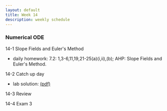```yaml
---
layout: default
title: Week 14
description: weekly schedule
--- 
```

### Numerical ODE

14-1 Slope Fields and Euler's Method

* daily homework: 7.2: 1,3-6,11,19,21-25(a)(i,ii),(b); AHP: Slope Fields and Euler's Method.

14-2 Catch up day <br>

* lab solution: [(pdf)](\calculus2\schedule\week14\ode.pdf)

14-3 Review <br>

14-4 Exam 3 <br>





